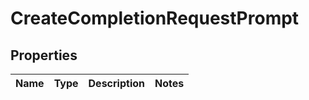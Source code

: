 

# CreateCompletionRequestPrompt

## Properties

Name | Type | Description | Notes
------------ | ------------- | ------------- | -------------




